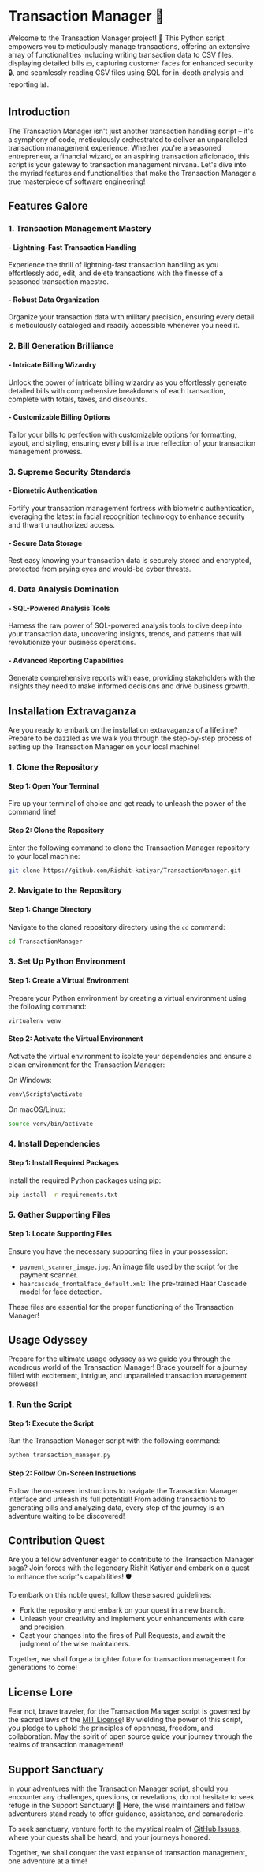 # Transaction Manager 🛒 

Welcome to the Transaction Manager project! 🚀 This Python script empowers you to meticulously manage transactions, offering an extensive array of functionalities including writing transaction data to CSV files, displaying detailed bills 💵, capturing customer faces for enhanced security 🔒, and seamlessly reading CSV files using SQL for in-depth analysis and reporting 📊.

## Introduction

The Transaction Manager isn't just another transaction handling script – it's a symphony of code, meticulously orchestrated to deliver an unparalleled transaction management experience. Whether you're a seasoned entrepreneur, a financial wizard, or an aspiring transaction aficionado, this script is your gateway to transaction management nirvana. Let's dive into the myriad features and functionalities that make the  Transaction Manager a true masterpiece of software engineering!

## Features Galore

### 1. Transaction Management Mastery

#### - Lightning-Fast Transaction Handling
Experience the thrill of lightning-fast transaction handling as you effortlessly add, edit, and delete transactions with the finesse of a seasoned transaction maestro.

#### - Robust Data Organization
Organize your transaction data with military precision, ensuring every detail is meticulously cataloged and readily accessible whenever you need it.

### 2. Bill Generation Brilliance

#### - Intricate Billing Wizardry
Unlock the power of intricate billing wizardry as you effortlessly generate detailed bills with comprehensive breakdowns of each transaction, complete with totals, taxes, and discounts.

#### - Customizable Billing Options
Tailor your bills to perfection with customizable options for formatting, layout, and styling, ensuring every bill is a true reflection of your transaction management prowess.

### 3. Supreme Security Standards

#### - Biometric Authentication
Fortify your transaction management fortress with biometric authentication, leveraging the latest in facial recognition technology to enhance security and thwart unauthorized access.

#### - Secure Data Storage
Rest easy knowing your transaction data is securely stored and encrypted, protected from prying eyes and would-be cyber threats.

### 4. Data Analysis Domination

#### - SQL-Powered Analysis Tools
Harness the raw power of SQL-powered analysis tools to dive deep into your transaction data, uncovering insights, trends, and patterns that will revolutionize your business operations.

#### - Advanced Reporting Capabilities
Generate comprehensive reports with ease, providing stakeholders with the insights they need to make informed decisions and drive business growth.

## Installation Extravaganza

Are you ready to embark on the installation extravaganza of a lifetime? Prepare to be dazzled as we walk you through the step-by-step process of setting up the  Transaction Manager on your local machine!

### 1. Clone the Repository

#### Step 1: Open Your Terminal
Fire up your terminal of choice and get ready to unleash the power of the command line!

#### Step 2: Clone the Repository
Enter the following command to clone the Transaction Manager repository to your local machine:

```bash
git clone https://github.com/Rishit-katiyar/TransactionManager.git
```

### 2. Navigate to the Repository

#### Step 1: Change Directory
Navigate to the cloned repository directory using the `cd` command:

```bash
cd TransactionManager
```

### 3. Set Up Python Environment

#### Step 1: Create a Virtual Environment
Prepare your Python environment by creating a virtual environment using the following command:

```bash
virtualenv venv
```

#### Step 2: Activate the Virtual Environment
Activate the virtual environment to isolate your dependencies and ensure a clean environment for the  Transaction Manager:

On Windows:
```bash
venv\Scripts\activate
```

On macOS/Linux:
```bash
source venv/bin/activate
```

### 4. Install Dependencies

#### Step 1: Install Required Packages
Install the required Python packages using pip:

```bash
pip install -r requirements.txt
```

### 5. Gather Supporting Files

#### Step 1: Locate Supporting Files
Ensure you have the necessary supporting files in your possession:

- `payment_scanner_image.jpg`: An image file used by the script for the payment scanner.
- `haarcascade_frontalface_default.xml`: The pre-trained Haar Cascade model for face detection.

These files are essential for the proper functioning of the  Transaction Manager!

## Usage Odyssey

Prepare for the ultimate usage odyssey as we guide you through the wondrous world of the  Transaction Manager! Brace yourself for a journey filled with excitement, intrigue, and unparalleled transaction management prowess!

### 1. Run the Script

#### Step 1: Execute the Script
Run the Transaction Manager script with the following command:

```bash
python transaction_manager.py
```

#### Step 2: Follow On-Screen Instructions
Follow the on-screen instructions to navigate the  Transaction Manager interface and unleash its full potential! From adding transactions to generating bills and analyzing data, every step of the journey is an adventure waiting to be discovered!

## Contribution Quest

Are you a fellow adventurer eager to contribute to the  Transaction Manager saga? Join forces with the legendary Rishit Katiyar and embark on a quest to enhance the script's capabilities! 🛡️

To embark on this noble quest, follow these sacred guidelines:

- Fork the repository and embark on your quest in a new branch.
- Unleash your creativity and implement your enhancements with care and precision.
- Cast your changes into the fires of Pull Requests, and await the judgment of the wise maintainers.

Together, we shall forge a brighter future for transaction management for generations to come!

## License Lore

Fear not, brave traveler, for the  Transaction Manager script is governed by the sacred laws of the [MIT License](LICENSE)! By wielding the power of this script, you pledge to uphold the principles of openness, freedom, and collaboration. May the spirit of open source guide your journey through the realms of transaction management!

## Support Sanctuary

In your adventures with the  Transaction Manager script, should you encounter any challenges, questions, or revelations, do not hesitate to seek refuge in the Support Sanctuary! 🏰 Here, the wise maintainers and fellow adventurers stand ready to offer guidance, assistance, and camaraderie.

To seek sanctuary, venture forth to the mystical realm of [GitHub Issues](https://github.com/Rishit-katiyar/TransactionManager/issues), where your quests shall be heard, and your journeys honored.

Together, we shall conquer the vast expanse of transaction management, one adventure at a time!
